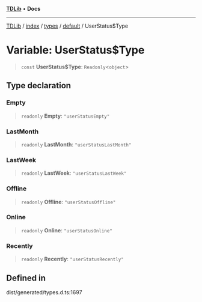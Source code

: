 [**TDLib**](../../../../../../README.md) • **Docs**

***

[TDLib](../../../../../../modules.md) / [index](../../../../../README.md) / [types](../../../README.md) / [default](../README.md) / UserStatus$Type

# Variable: UserStatus$Type

> `const` **UserStatus$Type**: `Readonly`\<`object`\>

## Type declaration

### Empty

> `readonly` **Empty**: `"userStatusEmpty"`

### LastMonth

> `readonly` **LastMonth**: `"userStatusLastMonth"`

### LastWeek

> `readonly` **LastWeek**: `"userStatusLastWeek"`

### Offline

> `readonly` **Offline**: `"userStatusOffline"`

### Online

> `readonly` **Online**: `"userStatusOnline"`

### Recently

> `readonly` **Recently**: `"userStatusRecently"`

## Defined in

dist/generated/types.d.ts:1697
